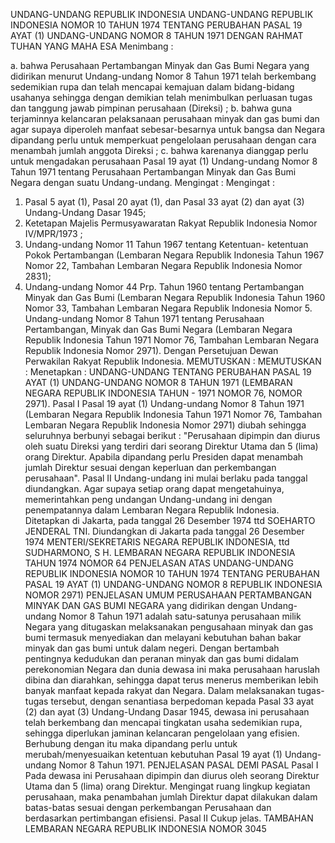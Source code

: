  UNDANG-UNDANG REPUBLIK INDONESIA UNDANG-UNDANG REPUBLIK INDONESIA NOMOR 10 TAHUN 1974 TENTANG PERUBAHAN PASAL 19 AYAT (1) UNDANG-UNDANG NOMOR 8 TAHUN 1971
DENGAN RAHMAT TUHAN YANG MAHA ESA
Menimbang :

a. bahwa Perusahaan Pertambangan Minyak dan Gas Bumi Negara yang didirikan menurut Undang-undang Nomor 8 Tahun 1971 telah berkembang sedemikian rupa dan telah mencapai kemajuan dalam bidang-bidang usahanya sehingga dengan demikian telah menimbulkan perluasan tugas dan tanggung jawab pimpinan perusahaan (Direksi) ;
b. bahwa guna terjaminnya kelancaran pelaksanaan perusahaan minyak dan gas bumi dan agar supaya diperoleh manfaat sebesar-besarnya untuk bangsa dan Negara dipandang perlu untuk memperkuat pengelolaan perusahaan dengan cara menambah jumlah anggota Direksi ;
c. bahwa karenanya dianggap perlu untuk mengadakan perusahaan Pasal 19 ayat (1) Undang-undang Nomor 8 Tahun 1971 tentang Perusahaan Pertambangan Minyak dan Gas Bumi Negara dengan suatu Undang-undang.
Mengingat :
Mengingat :

1. Pasal 5 ayat (1), Pasal 20 ayat (1), dan Pasal 33 ayat (2) dan ayat (3) Undang-Undang Dasar 1945;
2. Ketetapan Majelis Permusyawaratan Rakyat Republik Indonesia Nomor IV/MPR/1973 ;
3. Undang-undang Nomor 11 Tahun 1967 tentang Ketentuan- ketentuan Pokok Pertambangan (Lembaran Negara Republik Indonesia Tahun 1967 Nomor 22, Tambahan Lembaran Negara Republik Indonesia Nomor 2831);
4. Undang-undang Nomor 44 Prp. Tahun 1960 tentang Pertambangan Minyak dan Gas Bumi (Lembaran Negara Republik Indonesia Tahun 1960 Nomor 33, Tambahan Lembaran Negara Republik Indonesia Nomor 5. Undang-undang Nomor 8 Tahun 1971 tentang Perusahaan Pertambangan, Minyak dan Gas Bumi Negara (Lembaran Negara Republik Indonesia Tahun 1971 Nomor 76, Tambahan Lembaran Negara Republik Indonesia Nomor 2971). Dengan Persetujuan Dewan Perwakilan Rakyat Republik Indonesia.
MEMUTUSKAN :
MEMUTUSKAN :
 Menetapkan : UNDANG-UNDANG TENTANG PERUBAHAN PASAL 19 AYAT (1) UNDANG-UNDANG NOMOR 8 TAHUN 1971 (LEMBARAN NEGARA REPUBLIK INDONESIA TAHUN - 1971 NOMOR 76, NOMOR 2971).
Pasal I
Pasal 19 ayat (1) Undang-undang Nomor 8 Tahun 1971 (Lembaran Negara Republik Indonesia Tahun 1971 Nomor 76, Tambahan Lembaran Negara Republik Indonesia Nomor 2971) diubah sehingga seluruhnya berbunyi sebagai berikut : "Perusahaan dipimpin dan diurus oleh suatu Direksi yang terdiri dari seorang Direktur Utama dan 5 (lima) orang Direktur. Apabila dipandang perlu Presiden dapat menambah jumlah Direktur sesuai dengan keperluan dan perkembangan perusahaan".
Pasal II
Undang-undang ini mulai berlaku pada tanggal diundangkan. Agar supaya setiap orang dapat mengetahuinya, memerintahkan peng undangan Undang-undang ini dengan penempatannya dalam Lembaran Negara Republik Indonesia. Ditetapkan di Jakarta, pada tanggal 26 Desember 1974 ttd SOEHARTO JENDERAL TNI. Diundangkan di Jakarta pada tanggal 26 Desember 1974 MENTERI/SEKRETARIS NEGARA REPUBLIK INDONESIA, ttd SUDHARMONO, S H. LEMBARAN NEGARA REPUBLIK INDONESIA TAHUN 1974 NOMOR 64 PENJELASAN ATAS UNDANG-UNDANG REPUBLIK INDONESIA NOMOR 10 TAHUN 1974 TENTANG PERUBAHAN PASAL 19 AYAT (1) UNDANG-UNDANG NOMOR 8 REPUBLIK INDONESIA NOMOR 2971) PENJELASAN UMUM PERUSAHAAN PERTAMBANGAN MINYAK DAN GAS BUMI NEGARA yang didirikan dengan Undang-undang Nomor 8 Tahun 1971 adalah satu-satunya perusahaan milik Negara yang ditugaskan melaksanakan pengusahaan minyak dan gas bumi termasuk menyediakan dan melayani kebutuhan bahan bakar minyak dan gas bumi untuk dalam negeri. Dengan bertambah pentingnya kedudukan dan peranan minyak dan gas bumi didalam perekonomian Negara dan dunia dewasa ini maka perusahaan haruslah dibina dan diarahkan, sehingga dapat terus menerus memberikan lebih banyak manfaat kepada rakyat dan Negara. Dalam melaksanakan tugas-tugas tersebut, dengan senantiasa berpedoman kepada Pasal 33 ayat (2) dan ayat (3) Undang-Undang Dasar 1945, dewasa ini perusahaan telah berkembang dan mencapai tingkatan usaha sedemikian rupa, sehingga diperlukan jaminan kelancaran pengelolaan yang efisien. Berhubung dengan itu maka dipandang perlu untuk merubah/menyesuaikan ketentuan kebutuhan Pasal 19 ayat (1) Undang-undang Nomor 8 Tahun 1971. PENJELASAN PASAL DEMI PASAL
Pasal I
Pada dewasa ini Perusahaan dipimpin dan diurus oleh seorang Direktur Utama dan 5 (lima) orang Direktur. Mengingat ruang lingkup kegiatan perusahaan, maka penambahan jumlah Direktur dapat dilakukan dalam batas-batas sesuai dengan perkembangan Perusahaan dan berdasarkan pertimbangan efisiensi.
Pasal II
Cukup jelas. TAMBAHAN LEMBARAN NEGARA REPUBLIK INDONESIA NOMOR 3045